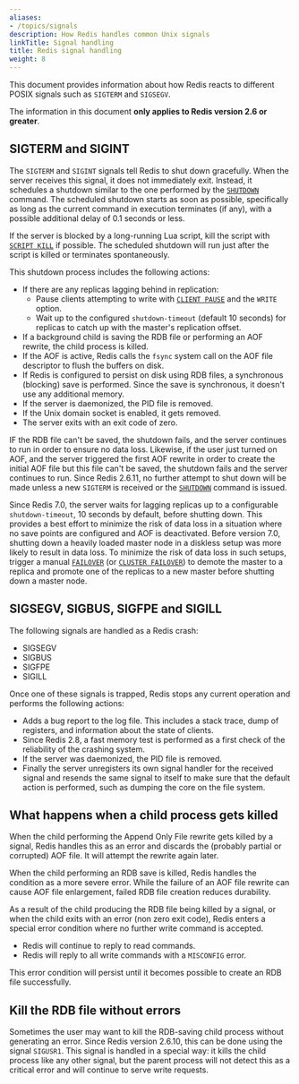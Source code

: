 ```yaml
---
aliases:
- /topics/signals
description: How Redis handles common Unix signals
linkTitle: Signal handling
title: Redis signal handling
weight: 8
---
```


This document provides information about how Redis reacts to different POSIX signals such as `SIGTERM` and `SIGSEGV`.

The information in this document **only applies to Redis version 2.6 or greater**.

## SIGTERM and SIGINT

The `SIGTERM` and `SIGINT` signals tell Redis to shut down gracefully. When the server receives this signal,
it does not immediately exit. Instead, it schedules
a shutdown similar to the one performed by the [`SHUTDOWN`](/commands/shutdown) command. The scheduled shutdown starts as soon as possible, specifically as long as the
current command in execution terminates (if any), with a possible additional
delay of 0.1 seconds or less.

If the server is blocked by a long-running Lua script,
kill the script with [`SCRIPT KILL`](/commands/script-kill) if possible. The scheduled shutdown will
run just after the script is killed or terminates spontaneously.

This shutdown process includes the following actions:

* If there are any replicas lagging behind in replication:
  * Pause clients attempting to write with [`CLIENT PAUSE`](/commands/client-pause) and the `WRITE` option.
  * Wait up to the configured `shutdown-timeout` (default 10 seconds) for replicas to catch up with the master's replication offset.
* If a background child is saving the RDB file or performing an AOF rewrite, the child process is killed.
* If the AOF is active, Redis calls the `fsync` system call on the AOF file descriptor to flush the buffers on disk.
* If Redis is configured to persist on disk using RDB files, a synchronous (blocking) save is performed. Since the save is synchronous, it doesn't use any additional memory.
* If the server is daemonized, the PID file is removed.
* If the Unix domain socket is enabled, it gets removed.
* The server exits with an exit code of zero.

IF the RDB file can't be saved, the shutdown fails, and the server continues to run in order to ensure no data loss.
Likewise, if the user just turned on AOF, and the server triggered the first AOF rewrite in order to create the initial AOF file but this file can't be saved, the shutdown fails and the server continues to run.
Since Redis 2.6.11, no further attempt to shut down will be made unless a new `SIGTERM` is received or the [`SHUTDOWN`](/commands/shutdown) command is issued.

Since Redis 7.0, the server waits for lagging replicas up to a configurable `shutdown-timeout`, 10 seconds by default, before shutting down.
This provides a best effort to minimize the risk of data loss in a situation where no save points are configured and AOF is deactivated.
Before version 7.0, shutting down a heavily loaded master node in a diskless setup was more likely to result in data loss.
To minimize the risk of data loss in such setups, trigger a manual [`FAILOVER`](/commands/failover) (or [`CLUSTER FAILOVER`](/commands/cluster-failover)) to demote the master to a replica and promote one of the replicas to a new master before shutting down a master node.

## SIGSEGV, SIGBUS, SIGFPE and SIGILL

The following signals are handled as a Redis crash:

* SIGSEGV
* SIGBUS
* SIGFPE
* SIGILL

Once one of these signals is trapped, Redis stops any current operation and performs the following actions:

* Adds a bug report to the log file. This includes a stack trace, dump of registers, and information about the state of clients.
* Since Redis 2.8, a fast memory test is performed as a first check of the reliability of the crashing system.
* If the server was daemonized, the PID file is removed.
* Finally the server unregisters its own signal handler for the received signal and resends the same signal to itself to make sure that the default action is performed, such as dumping the core on the file system.

## What happens when a child process gets killed

When the child performing the Append Only File rewrite gets killed by a signal,
Redis handles this as an error and discards the (probably partial or corrupted)
AOF file. It will attempt the rewrite again later.

When the child performing an RDB save is killed, Redis handles the
condition as a more severe error. While the failure of an
AOF file rewrite can cause AOF file enlargement, failed RDB file
creation reduces durability.

As a result of the child producing the RDB file being killed by a signal,
or when the child exits with an error (non zero exit code), Redis enters
a special error condition where no further write command is accepted.

* Redis will continue to reply to read commands.
* Redis will reply to all write commands with a `MISCONFIG` error.

This error condition will persist until it becomes possible to create an RDB file successfully.

## Kill the RDB file without errors

Sometimes the user may want to kill the RDB-saving child process without
generating an error. Since Redis version 2.6.10, this can be done using the signal `SIGUSR1`. This signal is handled in a special way:
it kills the child process like any other signal, but the parent process will
not detect this as a critical error and will continue to serve write
requests.
